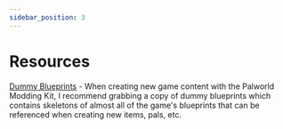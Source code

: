 ```yaml
---
sidebar_position: 3
---
```


# Resources

[Dummy Blueprints](https://github.com/PalworldModding/UsefulFiles/blob/master/DummyBlueprints.zip) - When creating new game content with the Palworld Modding Kit, I recommend grabbing a copy of dummy blueprints which contains skeletons of almost all of the game's blueprints that can be referenced when creating new items, pals, etc.